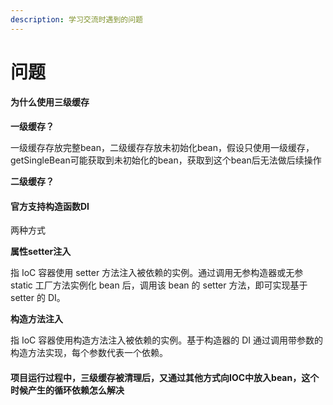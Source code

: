 ```yaml
---
description: 学习交流时遇到的问题
---
```


# 问题

#### 为什么使用三级缓存

**一级缓存？**

一级缓存存放完整bean，二级缓存存放未初始化bean，假设只使用一级缓存，getSingleBean可能获取到未初始化的bean，获取到这个bean后无法做后续操作

**二级缓存？**

#### 官方支持构造函数DI

两种方式

**属性setter注入**

 指 IoC 容器使用 setter 方法注入被依赖的实例。通过调用无参构造器或无参 static 工厂方法实例化 bean 后，调用该 bean 的 setter 方法，即可实现基于 setter 的 DI。

**构造方法注入**

 指 IoC 容器使用构造方法注入被依赖的实例。基于构造器的 DI 通过调用带参数的构造方法实现，每个参数代表一个依赖。

#### 项目运行过程中，三级缓存被清理后，又通过其他方式向IOC中放入bean，这个时候产生的循环依赖怎么解决



